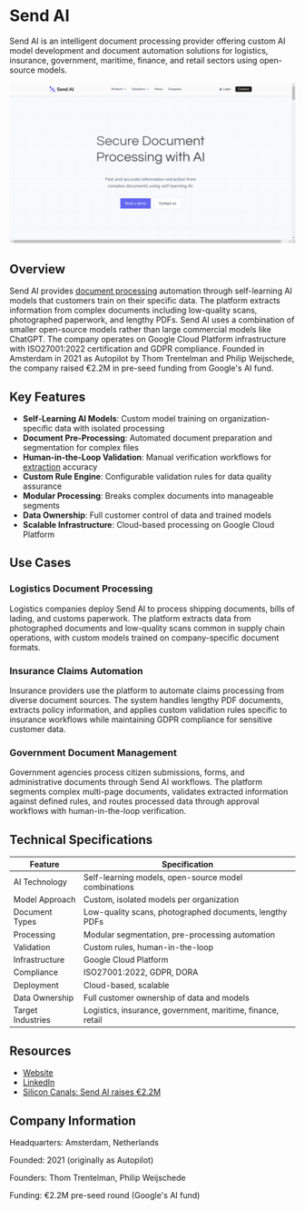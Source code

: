 # Send AI

Send AI is an intelligent document processing provider offering custom AI model development and document automation solutions for logistics, insurance, government, maritime, finance, and retail sectors using open-source models.

![Send AI](assets\send-ai.png)


## Overview

Send AI provides [document processing](../../capabilities/document-understanding/index.md) automation through self-learning AI models that customers train on their specific data. The platform extracts information from complex documents including low-quality scans, photographed paperwork, and lengthy PDFs. Send AI uses a combination of smaller open-source models rather than large commercial models like ChatGPT. The company operates on Google Cloud Platform infrastructure with ISO27001:2022 certification and GDPR compliance. Founded in Amsterdam in 2021 as Autopilot by Thom Trentelman and Philip Weijschede, the company raised €2.2M in pre-seed funding from Google's AI fund.

## Key Features

- **Self-Learning AI Models**: Custom model training on organization-specific data with isolated processing
- **Document Pre-Processing**: Automated document preparation and segmentation for complex files
- **Human-in-the-Loop Validation**: Manual verification workflows for [extraction](../../capabilities/extraction/index.md) accuracy
- **Custom Rule Engine**: Configurable validation rules for data quality assurance
- **Modular Processing**: Breaks complex documents into manageable segments
- **Data Ownership**: Full customer control of data and trained models
- **Scalable Infrastructure**: Cloud-based processing on Google Cloud Platform

## Use Cases

### Logistics Document Processing

Logistics companies deploy Send AI to process shipping documents, bills of lading, and customs paperwork. The platform extracts data from photographed documents and low-quality scans common in supply chain operations, with custom models trained on company-specific document formats.

### Insurance Claims Automation

Insurance providers use the platform to automate claims processing from diverse document sources. The system handles lengthy PDF documents, extracts policy information, and applies custom validation rules specific to insurance workflows while maintaining GDPR compliance for sensitive customer data.

### Government Document Management

Government agencies process citizen submissions, forms, and administrative documents through Send AI workflows. The platform segments complex multi-page documents, validates extracted information against defined rules, and routes processed data through approval workflows with human-in-the-loop verification.

## Technical Specifications

| Feature | Specification |
|---------|---------------|
| AI Technology | Self-learning models, open-source model combinations |
| Model Approach | Custom, isolated models per organization |
| Document Types | Low-quality scans, photographed documents, lengthy PDFs |
| Processing | Modular segmentation, pre-processing automation |
| Validation | Custom rules, human-in-the-loop |
| Infrastructure | Google Cloud Platform |
| Compliance | ISO27001:2022, GDPR, DORA |
| Deployment | Cloud-based, scalable |
| Data Ownership | Full customer ownership of data and models |
| Target Industries | Logistics, insurance, government, maritime, finance, retail |

## Resources

- [Website](https://www.send.ai)
- [LinkedIn](https://www.linkedin.com/company/send-ai)
- [Silicon Canals: Send AI raises €2.2M](https://siliconcanals.com/crowdfunding/send-ai-raises-2-2m/)

## Company Information

Headquarters: Amsterdam, Netherlands

Founded: 2021 (originally as Autopilot)

Founders: Thom Trentelman, Philip Weijschede

Funding: €2.2M pre-seed round (Google's AI fund)
